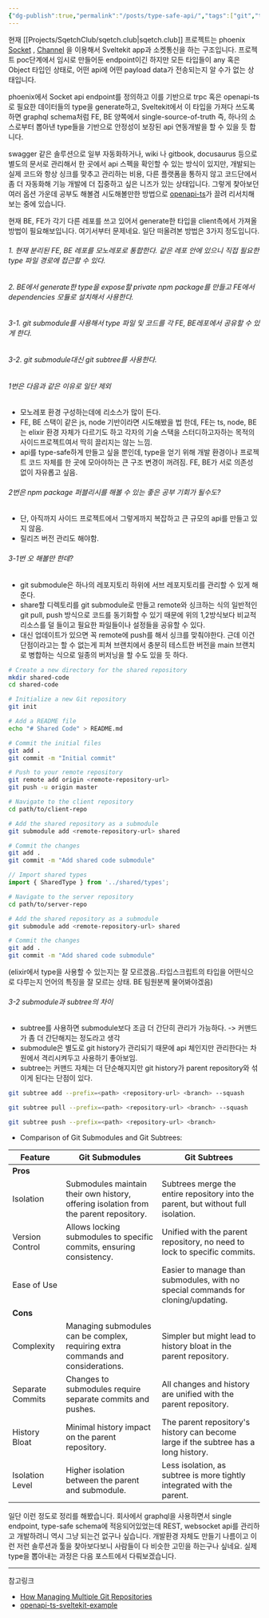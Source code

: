 ```yaml
---
{"dg-publish":true,"permalink":"/posts/type-safe-api/","tags":["git","type-safe"],"created":"2024-09-09","updated":"2024-09-09T23:15:00"}
---
```


현재 [[Projects/SqetchClub/sqetch.club\|sqetch.club]] 프로젝트는 phoenix [Socket](https://hexdocs.pm/phoenix/js/#socket) , [Channel](https://hexdocs.pm/phoenix/js/#channel) 을 이용해서 Sveltekit app과 소켓통신을 하는 구조입니다. 프로젝트 poc단계에서 임시로 만들어둔 endpoint이긴 하지만 모든 타입들이 any 혹은 Object 타입인 상태로, 어떤 api에 어떤 payload data가 전송되는지 알 수가 없는 상태입니다.

phoenix에서 Socket api endpoint를 정의하고 이를 기반으로 trpc 혹은 openapi-ts로 필요한 데이터들의 type을 generate하고, Sveltekit에서 이 타입을 가져다 쓰도록 하면 graphql schema처럼 FE, BE 양쪽에서 single-source-of-truth 즉, 하나의 소스로부터 뽑아낸 type들을 기반으로 안정성이 보장된 api 연동개발을 할 수 있을 듯 합니다.

swagger 같은 솔루션으로 일부 자동화하거나, wiki 나 gitbook, docusaurus 등으로 별도의 문서로 관리해서 한 곳에서 api 스펙을 확인할 수 있는 방식이 있지만, 개발되는 실제 코드와 항상 싱크를 맞추고 관리하는 비용, 다른 플랫폼을 통하지 않고 코드단에서 좀 더 자동화해 기능 개발에 더 집중하고 싶은 니즈가 있는 상태입니다. 그렇게 찾아보던 여러 옵션 가운데 공부도 해볼겸 시도해볼만한 방법으로 [openapi-ts](https://openapi-ts.pages.dev/)가 끌려 리서치해보는 중에 있습니다.

현재 BE, FE가 각기 다른 레포를 쓰고 있어서 generate한 타입을 client측에서 가져올 방법이 필요해보입니다. 여기서부터 문제네요. 일단 떠올려본 방법은 3가지 정도입니다.
###### 1. 현재 분리된 FE, BE 레포를 모노레포로 통합한다. 같은 레포 안에 있으니 직접 필요한 type 파일 경로에 접근할 수 있다.
###### 2. BE에서 generate한 type을 expose할 private npm package를 만들고 FE에서 dependencies 모듈로 설치해서 사용한다.
###### 3-1. git submodule를 사용해서 type 파일 및 코드를 각 FE, BE레포에서 공유할 수 있게 한다.
###### 3-2. git submodule대신 git subtree를 사용한다.

###### 1번은 다음과 같은 이유로 일단 제외
- 모노레포 환경 구성하는데에 리소스가 많이 든다.
- FE, BE 스택이 같은 js, node 기반이라면 시도해봤을 법 한데, FE는 ts, node, BE는 elixir 환경 자체가 다르기도 하고 각자의 기술 스택을 스터디하고자하는 목적의 사이드프로젝트여서 딱히 끌리지는 않는 느낌.
- api를 type-safe하게 만들고 싶을 뿐인데, type을 얻기 위해 개발 환경이나 프로젝트 코드 자체를 한 곳에 모아야하는 큰 구조 변경이 꺼려짐. FE, BE가 서로 의존성 없이 자유롭고 싶음.

###### 2번은 npm package 퍼블리시를 해볼 수 있는 좋은 공부 기회가 될수도?
- 단, 아직까지 사이드 프로젝트에서 그렇게까지 복잡하고 큰 규모의 api를 만들고 있지 않음.
- 릴리즈 버전 관리도 해야함.

###### 3-1번 오 해볼만 한데?
- git submodule은 하나의 레포지토리 하위에 서브 레포지토리를 관리할 수 있게 해준다.
- share할 디렉토리를 git submodule로 만들고 remote와 싱크하는 식의 일반적인 git pull, push 방식으로 코드를 동기화할 수 있기 때문에 위의 1,2방식보다 비교적 리소스를 덜 들이고 필요한 파일들이나 설정들을 공유할 수 있다.
- 대신 업데이트가 있으면 꼭 remote에 push를 해서 싱크를 맞춰야한다. 근데 이건 단점이라고는 할 수 없는게 피쳐 브랜치에서 충분히 테스트한 버전을 main 브랜치로 병합하는 식으로 일종의 버저닝을 할 수도 있을 듯 하다. 

```bash
# Create a new directory for the shared repository
mkdir shared-code
cd shared-code

# Initialize a new Git repository
git init

# Add a README file
echo "# Shared Code" > README.md

# Commit the initial files
git add .
git commit -m "Initial commit"

# Push to your remote repository
git remote add origin <remote-repository-url>
git push -u origin master
```
```bash
# Navigate to the client repository
cd path/to/client-repo

# Add the shared repository as a submodule
git submodule add <remote-repository-url> shared

# Commit the changes
git add .
git commit -m "Add shared code submodule"
```

```ts
// Import shared types
import { SharedType } from '../shared/types';
```

```bash
# Navigate to the server repository
cd path/to/server-repo

# Add the shared repository as a submodule
git submodule add <remote-repository-url> shared

# Commit the changes
git add .
git commit -m "Add shared code submodule"

```
 (elixir에서 type을 사용할 수 있는지는 잘 모르겠음..타입스크립트의 타입을 어떤식으로 다루는지 언어의 특징을 잘 모르는 상태. BE 팀원분께 물어봐야겠음)

###### 3-2 submodule과 subtree의 차이
- subtree를 사용하면 submodule보다 조금 더 간단히 관리가 가능하다. -> 커맨드가 좀 더 간단해지는 정도라고 생각
- submodule은 별도로 git history가 관리되기 때문에 api 체인지만 관리한다는 차원에서 격리시켜두고 사용하기 좋아보임.
- subtree는 커맨드 자체는 더 단순해지지만 git history가 parent repository와 섞이게 된다는 단점이 있다.

```bash
git subtree add --prefix=<path> <repository-url> <branch> --squash

git subtree pull --prefix=<path> <repository-url> <branch> --squash

git subtree push --prefix=<path> <repository-url> <branch>
```

- Comparison of Git Submodules and Git Subtrees:

| **Feature**      | **Git Submodules**                                                                    | **Git Subtrees**                                                                    |
| ---------------- | ------------------------------------------------------------------------------------- | ----------------------------------------------------------------------------------- |
| **Pros**         |                                                                                       |                                                                                     |
| Isolation        | Submodules maintain their own history, offering isolation from the parent repository. | Subtrees merge the entire repository into the parent, but without full isolation.   |
| Version Control  | Allows locking submodules to specific commits, ensuring consistency.                  | Unified with the parent repository, no need to lock to specific commits.            |
| Ease of Use      |                                                                                       | Easier to manage than submodules, with no special commands for cloning/updating.    |
| **Cons**         |                                                                                       |                                                                                     |
| Complexity       | Managing submodules can be complex, requiring extra commands and considerations.      | Simpler but might lead to history bloat in the parent repository.                   |
| Separate Commits | Changes to submodules require separate commits and pushes.                            | All changes and history are unified with the parent repository.                     |
| History Bloat    | Minimal history impact on the parent repository.                                      | The parent repository's history can become large if the subtree has a long history. |
| Isolation Level  | Higher isolation between the parent and submodule.                                    | Less isolation, as subtree is more tightly integrated with the parent.              |


일단 이런 정도로 정리를 해봤습니다. 회사에서 graphql을 사용하면서 single endpoint, type-safe schema에 적응되어있었는데 REST, websocket api를 관리하고 개발하려니 역시 그냥 되는건 없구나 싶습니다. 개발환경 자체도 만들기 나름이고 이런 저런 솔루션과 툴을 찾아보다보니 사람들이 다 비슷한 고민을 하는구나 싶네요. 실제 type을 뽑아내는 과정은 다음 포스트에서 다뤄보겠습니다. 


---
참고링크
- [How Managing Multiple Git Repositories](https://medium.com/@saverio3107/how-managing-multiple-git-repositories-8c864d653afa)
- [openapi-ts-sveltekit-example](https://github.com/openapi-ts/openapi-typescript/tree/main/packages/openapi-fetch/examples/sveltekit)








